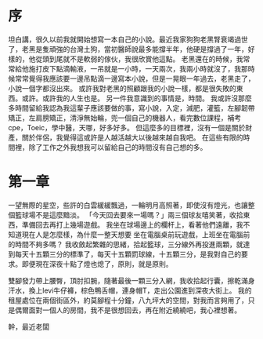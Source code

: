 # 序
坦白講，很久以前我就開始想寫一本自己的小說。最近我家狗狗老黑腎衰竭過世了，老黑是隻頑強的台灣土狗，當初醫師說最多能撐半年，他硬是撐過了一年，好樣的，他從頭到尾就不是軟弱的傢伙，我很欣賞他這點。
老黑還在的時候，我常常給他施打皮下點滴輸液，一吊就是一小時，一天兩次，我兩小時就沒了，我那時候常常覺得我應該要一邊吊點滴一邊寫本小說，但是一晃眼一年過去，老黑走了，小說一個字都沒出來。
或許我對老黑的照顧跟我的小說一樣，都是很失敗的東西。或許。或許我的人生也是。
另一件我意識到的事情是，時間。
我或許沒那麼多時間留給我認為我這輩子應該要做的事，寫小說，入定，減肥，灌籃，左腳韌帶矯正，左肩膀矯正，清淨無始輪，兜一個自己的機器人，看完數位課程，補考cpe，Toeic，學中醫，天哪，好多好多。
但這麼多的目標裡，沒有一個是關於財產，關於伴侶，我覺得這或許是人越活越大以後越來越自我吧。
在這些有限的時間裡，除了工作之外我想我可以留給自己的時間沒有自己想的多。
# 第一章
一望無際的星空，些許的白雲緩緩飄過，一輪明月高照著，即使沒有燈光，也讓整個籃球場不是這麼黯淡。
「今天回去要來一場嗎？」兩三個球友嘻笑著，收拾東西，準備回去再打上幾場遊戲。
我坐在球場邊上的欄杆上，看著他們遠離，我不知道現在人是怎麼樣，為什麼一整天想要
坐在電腦桌前玩遊戲，上班坐在電腦前的時間不夠多嗎？
  我收斂起繁雜的思緒，拾起籃球，三分線外再投進兩顆，就達到每天十五顆三分的標準了，每天十五顆罰球線，十五顆三分，是我對自己的要求。即便現在深夜十點了燈也熄了，原則，就是原則。

  雙腳發力帶上腰臀，頂肘扣腕，隨著最後一顆三分入網，我收拾起行囊，擦乾滿身汗水，換上levi牛仔褲，棕色鴨舌帽，連身帽T，走出公園進到深夜大街上。
  我的租屋處位在兩個街區外，約莫腳程十分鐘，八九坪大的空間，對我而言夠用了，只是偶爾面對一個人的房間，我不是很想回去，再在附近繞繞吧，我心裡想著。
  
  幹，最近老闆




